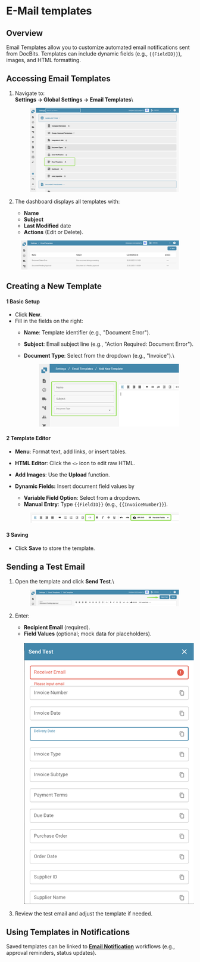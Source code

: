 # E-Mail templates

## **Overview**

Email Templates allow you to customize automated email notifications sent from DocBits. Templates can include dynamic fields (e.g., `{{FieldID}}`), images, and HTML formatting.

## **Accessing Email Templates**

1.  Navigate to:\
    **Settings → Global Settings → Email Templates**\


    <figure><img src="../../../.gitbook/assets/image (13).png" alt=""><figcaption></figcaption></figure>
2. The dashboard displays all templates with:
   * **Name**
   * **Subject**
   * **Last Modified** date
   * **Actions** (Edit or Delete).

<figure><img src="../../../.gitbook/assets/image (1) (1).png" alt=""><figcaption></figcaption></figure>

## **Creating a New Template**

#### **1 Basic Setup**

* Click **New**.
* Fill in the fields on the right:
  * **Name**: Template identifier (e.g., "Document Error").
  * **Subject**: Email subject line (e.g., "Action Required: Document Error").
  *   **Document Type**: Select from the dropdown (e.g., "Invoice").\


      <div align="center"><figure><img src="../../../.gitbook/assets/image (2) (1).png" alt=""><figcaption></figcaption></figure></div>

#### **2 Template Editor**

* **Menu**: Format text, add links, or insert tables.
* **HTML Editor**: Click the `<>` icon to edit raw HTML.
* **Add Images**: Use the **Upload** function.
*   **Dynamic Fields:** Insert document field values by

    * **Variable Field Option**: Select from a dropdown.
    * **Manual Entry**: Type `{{FieldID}}` (e.g., `{{InvoiceNumber}}`).

    <figure><img src="../../../.gitbook/assets/image (4) (1).png" alt=""><figcaption></figcaption></figure>

#### **3 Saving**

* Click **Save** to store the template.

## **Sending a Test Email**

1.  Open the template and click **Send Test**.\


    <figure><img src="../../../.gitbook/assets/image (5) (1).png" alt=""><figcaption></figcaption></figure>
2. Enter:
   * **Recipient Email** (required).
   * **Field Values** (optional; mock data for placeholders).\
     \
     ![](<../../../.gitbook/assets/image (6) (1).png>)
3. Review the test email and adjust the template if needed.

## **Using Templates in Notifications**

Saved templates can be linked to [**Email Notification**](email-notification/) workflows (e.g., approval reminders, status updates).
